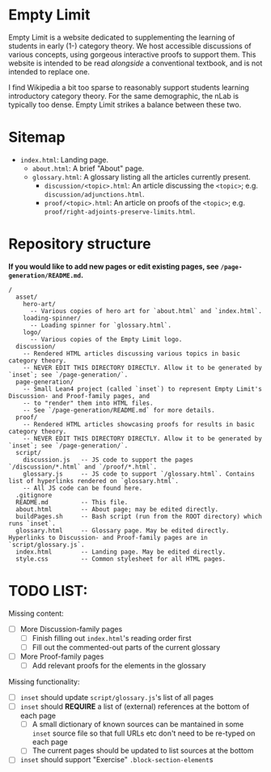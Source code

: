 # Empty Limit
Empty Limit is a website dedicated to supplementing the learning of students in early (1-) category theory. We host accessible discussions of various concepts, using gorgeous interactive proofs to support them. This website is intended to be read *alongside* a conventional textbook, and is not intended to replace one.

I find Wikipedia a bit too sparse to reasonably support students learning introductory category theory. For the same demographic, the nLab is typically too dense. Empty Limit strikes a balance between these two.

# Sitemap
- `index.html`: Landing page.
  - `about.html`: A brief "About" page.
  - `glossary.html`: A glossary listing all the articles currently present.
    - `discussion/<topic>.html`: An article discussing the `<topic>`; e.g. `discussion/adjunctions.html`.
    - `proof/<topic>.html`: An article on proofs of the `<topic>`; e.g. `proof/right-adjoints-preserve-limits.html`.

# Repository structure
**If you would like to add new pages or edit existing pages, see `/page-generation/README.md`.**
```
/
  asset/
    hero-art/
      -- Various copies of hero art for `about.html` and `index.html`.
    loading-spinner/
      -- Loading spinner for `glossary.html`.
    logo/
      -- Various copies of the Empty Limit logo.
  discussion/
    -- Rendered HTML articles discussing various topics in basic category theory.
    -- NEVER EDIT THIS DIRECTORY DIRECTLY. Allow it to be generated by `inset`; see `/page-generation/`.
  page-generation/
    -- Small Lean4 project (called `inset`) to represent Empty Limit's Discussion- and Proof-family pages, and
    -- to "render" them into HTML files.
    -- See `/page-generation/README.md` for more details.
  proof/
    -- Rendered HTML articles showcasing proofs for results in basic category theory.
    -- NEVER EDIT THIS DIRECTORY DIRECTLY. Allow it to be generated by `inset`; see `/page-generation/`.
  script/
    discussion.js   -- JS code to support the pages `/discussion/*.html` and `/proof/*.html`.
    glossary.js     -- JS code to support `/glossary.html`. Contains list of hyperlinks rendered on `glossary.html`.
    -- All JS code can be found here.
  .gitignore
  README.md         -- This file.
  about.html        -- About page; may be edited directly.
  buildPages.sh     -- Bash script (run from the ROOT directory) which runs `inset`.
  glossary.html     -- Glossary page. May be edited directly. Hyperlinks to Discussion- and Proof-family pages are in `script/glossary.js`.
  index.html        -- Landing page. May be edited directly.
  style.css         -- Common stylesheet for all HTML pages.
```

# TODO LIST:

Missing content:
  - [ ] More Discussion-family pages
    - [ ] Finish filling out `index.html`'s reading order first
    - [ ] Fill out the commented-out parts of the current glossary
  - [ ] More Proof-family pages
    - [ ] Add relevant proofs for the elements in the glossary

Missing functionality:
  - [ ] `inset` should update `script/glossary.js`'s list of all pages
  - [ ] `inset` should **REQUIRE** a list of (external) references at the bottom of each page
    - [ ] A small dictionary of known sources can be mantained in some `inset` source file so that full URLs etc don't need to be re-typed on each page
    - [ ] The current pages should be updated to list sources at the bottom
  - [ ] `inset` should support "Exercise" `.block-section-element`s
